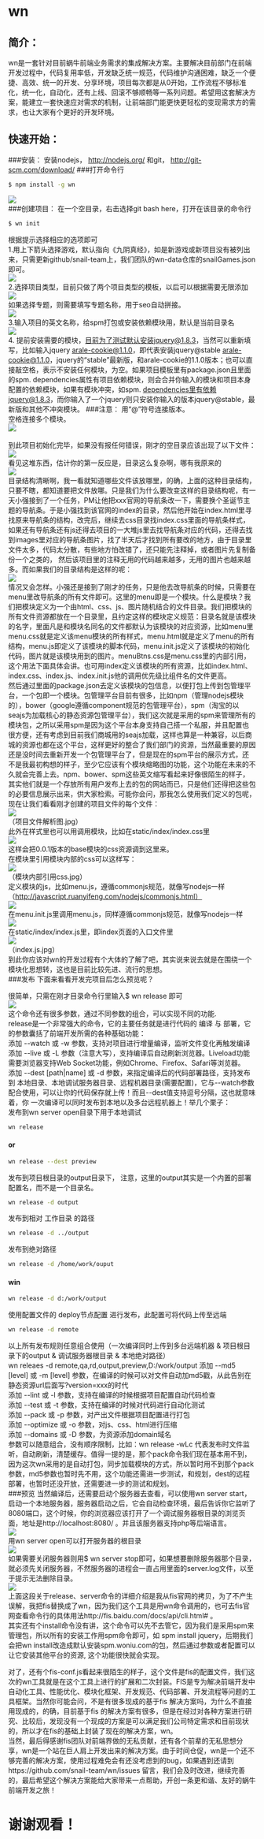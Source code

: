 # wn
## 简介：
wn是一套针对目前蜗牛前端业务需求的集成解决方案。主要解决目前部门在前端开发过程中，代码复用率低，开发缺乏统一规范，代码维护沟通困难，缺乏一个便捷、高效、统一的开发、分享环境，项目每次都是从0开始，工作流程不够标准化，统一化，自动化，还有上线、回滚不够顺畅等一系列问题。希望用这套解决方案，能建立一套快速应对需求的机制，让前端部门能更快更轻松的变现需求方的需求，也让大家有个更好的开发环境。
## 快速开始：
###安装：
安装nodejs， http://nodejs.org/ 和git， http://git-scm.com/download/
###打开命令行
```bash
$ npm install -g wn
```
![](https://raw.githubusercontent.com/senro/wn-doc/master/images/wn/clip_image006.jpg)<br>
###创建项目：
在一个空目录，右击选择git bash here，打开在该目录的命令行<br>
```bash
$ wn init
```
根据提示选择相应的选项即可<br>
1.用上下箭头选择游戏，默认指向《九阴真经》，如是新游戏或新项目没有被列出来，只需更新github/snail-team上，我们团队的wn-data仓库的snailGames.json即可。<br>
 ![](https://raw.githubusercontent.com/senro/wn-doc/master/images/wn/clip_image008.jpg)<br>
2.选择项目类型，目前只做了两个项目类型的模板，以后可以根据需要无限添加<br>
 ![](https://raw.githubusercontent.com/senro/wn-doc/master/images/wn/clip_image010.jpg)<br>
如果选择专题，则需要填写专题名称，用于seo自动拼接。<br>
 ![](https://raw.githubusercontent.com/senro/wn-doc/master/images/wn/clip_image012.jpg)<br>
3.输入项目的英文名称，给spm打包或安装依赖模块用，默认是当前目录名<br>
 ![](https://raw.githubusercontent.com/senro/wn-doc/master/images/wn/clip_image014.jpg)<br>
4. 提前安装需要的模块，目前为了测试默认安装jquery@1.8.3，当然可以重新填写，比如输入jquery arale-cookie@1.1.0，即代表安装jquery@stable arale-cookie@1.1.0，jquery的“stable”最新版，和arale-cookie的1.1.0版本；也可以直接敲空格，表示不安装任何模块，为空。如果项目模板里有package.json且里面的spm. dependencies属性有项目依赖模块，则会合并你输入的模块和项目本身配置的依赖模块，如果有模块冲突，如spm. dependencies里有依赖jquery@1.8.3，而你输入了一个jquery则只安装你输入的版本jquery@stable，最新版和其他不冲突模块。
###注意：
用“@”符号连接版本。<br>
空格连接多个模块。<br>
![](https://raw.githubusercontent.com/senro/wn-doc/master/images/wn/clip_image016.jpg)<br>
 <br>
到此项目初始化完毕，如果没有报任何错误，刚才的空目录应该出现了以下文件：<br>
 ![](https://raw.githubusercontent.com/senro/wn-doc/master/images/wn/clip_image017.jpg)<br>
看见这堆东西，估计你的第一反应是，目录这么复杂啊，哪有我原来的<br>
 ![](https://raw.githubusercontent.com/senro/wn-doc/master/images/wn/clip_image020.jpg)<br>
目录结构清晰啊，我一看就知道哪些文件该放哪里，的确，上面的这种目录结构，只要不瞎，都知道要把文件放哪。只是我们为什么要改变这样的目录结构呢，有一天小强接到了一个任务，PM让他把xxx官网的导航条改一下，需要换个圣诞节主题的导航条。于是小强找到该官网的index的目录，然后他开始在index.html里寻找原来导航条的结构，改完后，继续去css目录找index.css里面的导航条样式，如果还有导航条还有js还得去项目的一大堆js里去找导航条对应的代码，还得去找到images里对应的导航条图片，找了半天后才找到所有要改的地方，由于目录里文件太多，代码太分散，有些地方怕改错了，还只能先注释掉，或者图片先复制备份一个之类的， 然后该项目里的注释无用的代码越来越多，无用的图片也越来越多。而如果我们的目录结构是这样的呢：<br>
 ![](https://raw.githubusercontent.com/senro/wn-doc/master/images/wn/clip_image022.jpg)<br>
情况又会怎样。小强还是接到了刚才的任务，只是他去改导航条的时候，只需要在menu里改导航条的所有文件即可。这里的menu即是一个模块。什么是模块？我们把模块定义为一个由html、css、js、图片随机结合的文件目录。我们把模块的所有文件资源都放在一个目录里，且约定这样的模块定义规范：目录名就是该模块的名字，里面凡是和模块名同名的文件都默认为该模块的对应资源，比如menu里menu.css就是定义该menu模块的所有样式，menu.html就是定义了menu的所有结构，menu.js即定义了该模块的脚本代码，menu.init.js定义了该模块的初始化代码，图片就是该模块用到的图片。menuBtns.css是menu.css里的内部引用，这个用法下面具体会讲。也可用index定义该模块的所有资源，比如index.html、index.css、index.js、index.init.js他的调用优先级比组件名的文件更高。<br>
然后通过里面的package.json去定义该模块的包信息，以便打包上传到包管理平台，一个包即一个模块。包管理平台目前有很多，比如npm（管理nodejs模块的），bower（google遵循component规范的包管理平台），spm（淘宝的以seajs为加载核心的静态资源包管理平台），我们这次就是采用的spm来管理所有的模块包，之所以采用spm是因为这个平台本身支持自己搭一个私服，并且配置也很方便，还有考虑到目前我们商城用的seajs加载，这样也算是一种兼容，以后商城的资源也都在这个平台，这样更好的整合了我们部门的资源，当然最重要的原因还是没时间去重新开发一个包管理平台了，但是现在的spm平台的展示方式，还不是我最初构想的样子，至少它应该有个模块缩略图的功能，这个功能在未来的不久就会完善上去。npm、bower、spm这些英文缩写看起来好像很陌生的样子，其实他们就是一个存放所有用户发布上去的包的网站而已，只是他们还得把这些包的必要信息展示出来，供大家检索。可能你会问，那我怎么使用我们定义的包呢，现在让我们看看刚才创建的项目文件的每个文件：<br>
 ![](https://raw.githubusercontent.com/senro/wn-doc/master/images/wn/clip_image023.jpg)<br>
（项目文件解析图.jpg）<br>
此外在样式里也可以用<!--load("xxx")-->调用模块，比如在static/index/index.css里<br>
 ![](https://raw.githubusercontent.com/senro/wn-doc/master/images/wn/clip_image026.jpg)<br>
这样会把0.0.1版本的base模块的css资源调到这里来。<br>
在模块里引用模块内部的css可以这样写：<br>
 ![](https://raw.githubusercontent.com/senro/wn-doc/master/images/wn/clip_image027.jpg)<br>
（模块内部引用css.jpg）<br>
定义模块的js，比如menu.js，遵循commonjs规范，就像写nodejs一样（http://javascript.ruanyifeng.com/nodejs/commonjs.html）<br>
 ![](https://raw.githubusercontent.com/senro/wn-doc/master/images/wn/clip_image029.jpg)<br>
在menu.init.js里调用menu.js，同样遵循commonjs规范，就像写nodejs一样<br>
 ![](https://raw.githubusercontent.com/senro/wn-doc/master/images/wn/clip_image031.jpg)<br>
在static/index/index.js里，即index页面的入口文件里<br>
 ![](https://raw.githubusercontent.com/senro/wn-doc/master/images/wn/clip_image033.jpg)<br>
（index.js.jpg）<br>
到此你应该对wn的开发过程有个大体的了解了吧，其实说来说去就是在围绕一个模块化思想转，这也是目前比较先进、流行的思想。<br>
###发布
下面来看看开发完项目后怎么预览呢？<br>

很简单，只需在刚才目录命令行里输入$ wn release 即可<br>
 ![](https://raw.githubusercontent.com/senro/wn-doc/master/images/wn/clip_image036.jpg)<br>
这个命令还有很多参数，通过不同参数的组合，可以实现不同的功能.<br>
release是一个非常强大的命令，它的主要任务就是进行代码的 编译 与 部署，它的参数囊括了前端开发所需的各种基础功能：<br>
添加 --watch 或 -w 参数，支持对项目进行增量编译，监听文件变化再触发编译<br>
添加 --live 或 -L 参数（注意大写），支持编译后自动刷新浏览器。Liveload功能需要浏览器支持Web Socket功能，例如Chrome、Firefox、Safari等浏览器。<br>
添加 --dest [path|name] 或 -d 参数，来指定编译后的代码部署路径，支持发布到 本地目录、本地调试服务器目录、远程机器目录(需要配置)，它与--watch参数配合使用，可以让你的代码保存就上传！而且--dest值支持逗号分隔，这也就意味着，你 一次编译可以同时发布到本地以及多台远程机器上！举几个栗子：<br>
发布到wn server open目录下用于本地调试<br>
```bash
wn release
```
#### or
```bash
wn release --dest preview
```
发布到项目根目录的output目录下， 注意，这里的output其实是一个内置的部署配置名，而不是一个目录名。<br>
```bash
wn release -d output
```
发布到相对 工作目录 的路径<br>
```bash
wn release -d ../output
```
发布到绝对路径<br>
```bash
wn release -d /home/work/ouput
```
#### win
```bash
wn release -d d:/work/output
```
使用配置文件的 deploy节点配置 进行发布，此配置可将代码上传至远端<br>
```bash
wn release -d remote
```
以上所有发布规则任意组合使用（一次编译同时上传到多台远端机器 & 项目根目录下的output & 调试服务器根目录 & 本地绝对路径）<br>
wn releaes -d remote,qa,rd,output,preview,D:/work/output
添加 --md5 [level] 或 -m [level] 参数，在编译的时候可以对文件自动加md5戳，从此告别在静态资源url后面写?version=xxx的时代<br>
添加 --lint 或 -l 参数，支持在编译的时候根据项目配置自动代码检查<br>
添加 --test 或 -t 参数，支持在编译的时候对代码进行自动化测试<br>
添加 --pack 或 -p 参数，对产出文件根据项目配置进行打包<br>
添加 --optimize 或 -o 参数，对js、css、html进行压缩<br>
添加 --domains 或 -D 参数，为资源添加domain域名<br>
参数可以随意组合，没有顺序限制，比如：wn release -wLc 代表发布时文件监听，自动刷新，清楚缓存。值得一提的是，那个pack命令我们现在基本用不到，因为这次wn采用的是自动打包，同步加载模块的方式，所以暂时用不到那个pack参数，md5参数也暂时先不用，这个功能还需进一步测试，和规划，dest的远程部署，也暂时还没开放，还需要进一步的测试和规划。<br>
###预览
当然编译后，还需要启动个服务器去查看，可以使用wn server start，启动一个本地服务器，服务器启动之后，它会自动检查环境，最后告诉你它监听了8080端口，这个时候，你的浏览器应该打开了一个调试服务器根目录的浏览页面，地址是http://localhost:8080/ 。并且该服务器支持php等后端语言。<br>
 ![](https://raw.githubusercontent.com/senro/wn-doc/master/images/wn/clip_image038.jpg)<br>
用wn server open可以打开服务器的根目录<br>
 ![](https://raw.githubusercontent.com/senro/wn-doc/master/images/wn/clip_image040.jpg)<br>
如果需要关闭服务器则用$ wn server stop即可，如果想要删除服务器那个目录，就必须先关闭服务器，不然服务器的进程会一直占用里面的server.log文件，以至于提示无法删除目录。<br>
 ![](https://raw.githubusercontent.com/senro/wn-doc/master/images/wn/clip_image042.jpg)<br>
上面这段关于release、server命令的详细介绍是我从fis官网的拷贝，为了不产生误解，我把fis替换成了wn，因为我们这个工具是用wn命令调用的，也可去fis官网查看命令行的具体用法http://fis.baidu.com/docs/api/cli.html# 。<br>
其实还有个install命令没有讲，这个命令可以先不去管它，因为我们是采用spm来管理包，所以所有的安装工作用spm命令即可，如 spm install jquery，后期我们会把wn install改造成默认安装spm.woniu.com的包，然后通过参数或者配置可以让它安装其他平台的资源, 这个功能很快就会实现。<br>

对了，还有个fis-conf.js看起来很陌生的样子，这个文件是fis的配置文件，我们这次的wn工具就是在这个工具上进行的扩展和二次封装。FIS是专为解决前端开发中自动化工具、性能优化、模块化框架、开发规范、代码部署、开发流程等问题的工具框架。当然你可能会问，不是有很多现成的基于fis 解决方案吗，为什么不直接用现成的，的确，目前基于fis 的解决方案有很多，但是在经过对各种方案进行研究、比较后，发现没有一个现成的方案是可以满足我们公司特定需求和目前现状的，所以才在fis的基础上封装了现在的解决方案，wn。<br>
当然，最后得感谢fis团队对前端界做的无私贡献，还有各个前辈的无私思想分享，wn是一个站在巨人肩上开发出来的解决方案。由于时间仓促，wn是一个还不够完善的解决方案，使用过程难免会有还没考虑到的bug，如果遇到还请到https://github.com/snail-team/wn/issues
留言，我们会及时改进，继续完善的，最后希望这个解决方案能给大家带来一点帮助，开创一条更和谐、友好的蜗牛前端开发之旅！<br>
# 谢谢观看！

